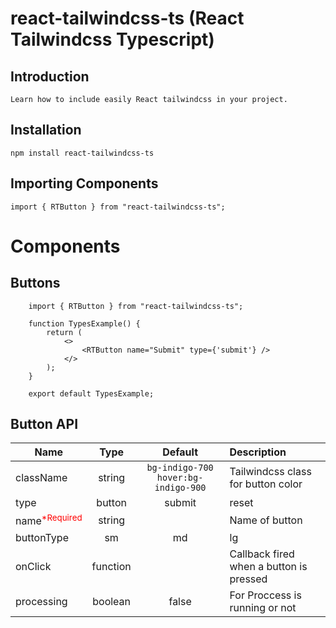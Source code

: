 # react-tailwindcss-ts (React Tailwindcss Typescript)

## Introduction
    Learn how to include easily React tailwindcss in your project.

## Installation
    npm install react-tailwindcss-ts


## Importing Components
    import { RTButton } from "react-tailwindcss-ts";

# Components 
## Buttons
     
        import { RTButton } from "react-tailwindcss-ts";

        function TypesExample() {
            return (
                <>
                    <RTButton name="Submit" type={'submit'} />
                </>
            );
        }

        export default TypesExample;
    
## Button API

| Name                                        | Type                    | Default                             | Description                                          |
| ------------------------------------------- |:-----------------------:| :----------------------------------:| :----------------------------------------------------|
| className                                   | string                  | `bg-indigo-700 hover:bg-indigo-900` |  Tailwindcss class for button color                  |
| type                                        | button | submit | reset | button                              |  Type of button,Example: button, submit, reset       |
| name<sup style="color:red;">*Required</sup> | string                  |                                     |  Name of button                                      |
| buttonType                                  | sm | md | lg            | md                                  |  Size of button, Example: sm,md,lg                   |
| onClick                                     | function                |                                     | Callback fired when a button is pressed              |
| processing                                  | boolean                 | false                               | For Proccess is running or not                       |